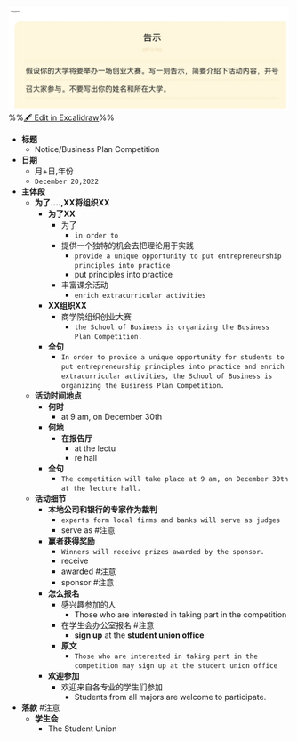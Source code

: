 ![](attachments/%E5%91%8A%E7%A4%BA%202022-10-04%2014.55.55.excalidraw.svg)
%%[🖋 Edit in Excalidraw](attachments/%E5%91%8A%E7%A4%BA%202022-10-04%2014.55.55.excalidraw.md)%%

- **标题**
	- Notice/Business Plan Competition
- **日期**
	- 月+日,年份
	- `December 20,2022`
- **主体段**
	- **为了....,XX将组织XX**
		- **为了XX**
			- 为了
				- `in order to`
			- 提供一个独特的机会去把理论用于实践
				- `provide a unique opportunity to put entrepreneurship principles into practice`
				- put  principles into practice
			- 丰富课余活动
				- `enrich extracurricular activities`
		- **XX组织XX**
			- 商学院组织创业大赛
				- `the School of Business is organizing the Business Plan Competition.`
		- **全句**
			- `In order to provide a unique opportunity for students to put entrepreneurship principles into practice and enrich extracurricular activities, the School of Business is organizing the Business Plan Competition.`
	- **活动时间地点**
		- **何时**
			-  at 9 am, on December 30th
		- **何地**
			- **在报告厅**
				- at the lectu
				- re hall
		- **全句**
			- `The competition will take place at 9 am, on December 30th at the lecture hall.`
	- **活动细节**
		- **本地公司和银行的专家作为裁判**
			- `experts form local firms and banks will serve as judges`
			- serve as #注意
		- **赢者获得奖励**
			- `Winners will receive prizes awarded by the sponsor.`
			- receive
			- awarded #注意
			- sponsor #注意
		- **怎么报名**
			- 感兴趣参加的人
				- Those who are interested in taking part in the competition 
			- 在学生会办公室报名 #注意 
				-  **sign up** at the **student union office**
			- **原文**
				- `Those who are interested in taking part in the competition may sign up at the student union office`
		- **欢迎参加**
			- 欢迎来自各专业的学生们参加
				- Students from all majors are welcome to participate.
- **落款** #注意
	- **学生会**
		- The Student Union  <!--SR:!2022-10-15,3,250!2022-10-15,3,250-->